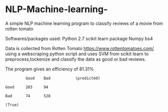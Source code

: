 # NLP-Machine-learning-
A simple NLP machine learning program to classify reviews of a movie from rotten tomato 


Softwares/packages used:
Python 2.7
scikit learn package
Numpy
bs4


Data is collected from Rotten Tomato https://www.rottentomatoes.com/ using a webscraping python script and uses SVM from scikit learn to preprocess,tockenize and classify the data as good or bad reviews.

The program gives an efficiency of 81.31%

             Good    Bad           (predicted)

    Good     203     94

    Bad      74      528

    (True)
